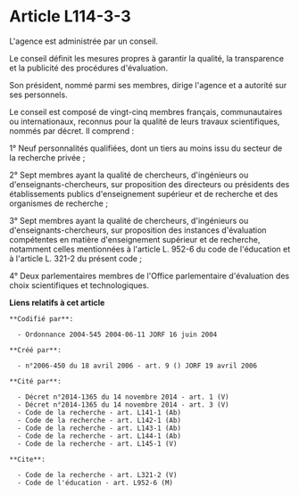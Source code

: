 # Article L114-3-3

L'agence est administrée par un conseil.

Le conseil définit les mesures propres à garantir la qualité, la transparence et la publicité des procédures d'évaluation.

Son président, nommé parmi ses membres, dirige l'agence et a autorité sur ses personnels.

Le conseil est composé de vingt-cinq membres français, communautaires ou internationaux, reconnus pour la qualité de leurs
travaux scientifiques, nommés par décret. Il comprend :

1° Neuf personnalités qualifiées, dont un tiers au moins issu du secteur de la recherche privée ;

2° Sept membres ayant la qualité de chercheurs, d'ingénieurs ou d'enseignants-chercheurs, sur proposition des directeurs ou
présidents des établissements publics d'enseignement supérieur et de recherche et des organismes de recherche ;

3° Sept membres ayant la qualité de chercheurs, d'ingénieurs ou d'enseignants-chercheurs, sur proposition des instances
d'évaluation compétentes en matière d'enseignement supérieur et de recherche, notamment celles mentionnées à l'article L.
952-6 du code de l'éducation et à l'article L. 321-2 du présent code ;

4° Deux parlementaires membres de l'Office parlementaire d'évaluation des choix scientifiques et technologiques.

**Liens relatifs à cet article**

	**Codifié par**:

	  - Ordonnance 2004-545 2004-06-11 JORF 16 juin 2004

	**Créé par**:

	  - n°2006-450 du 18 avril 2006 - art. 9 () JORF 19 avril 2006

	**Cité par**:

	  - Décret n°2014-1365 du 14 novembre 2014 - art. 1 (V)
	  - Décret n°2014-1365 du 14 novembre 2014 - art. 3 (V)
	  - Code de la recherche - art. L141-1 (Ab)
	  - Code de la recherche - art. L142-1 (Ab)
	  - Code de la recherche - art. L143-1 (Ab)
	  - Code de la recherche - art. L144-1 (Ab)
	  - Code de la recherche - art. L145-1 (V)

	**Cite**:

	  - Code de la recherche - art. L321-2 (V)
	  - Code de l'éducation - art. L952-6 (M)
